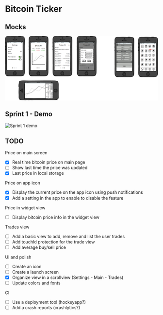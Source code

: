 # Bitcoin Ticker

## Mocks

![Mockup](./mockups/mock.png)

## Sprint 1 - Demo
<img src='./demo.gif' title='Sprint 1 demo' width=325 alt='Sprint 1 demo' />

## TODO

Price on main screen
- [x] Real time bitcoin price on main page
- [ ] Show last time the price was updated
- [x] Last price in local storage

Price on app icon
- [x] Display the current price on the app icon using push notifications
- [x] Add a setting in the app to enable to disable the feature

Price in widget view
- [ ] Display bitcoin price info in the widget view

Trades view
- [ ] Add a basic view to add, remove and list the user trades
- [ ] Add touchId protection for the trade view
- [ ] Add average buy/sell price

UI and polish
- [ ] Create an icon
- [ ] Create a launch screen
- [x] Organize view in a scrollview (Settings - Main - Trades)
- [ ] Update colors and fonts

CI
- [ ] Use a deployment tool (hockeyapp?)
- [ ] Add a crash reports (crashlytics?)
